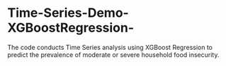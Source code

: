 # Time-Series-Demo-XGBoostRegression-
The code conducts Time Series analysis using XGBoost Regression to predict the prevalence of moderate or severe household food insecurity.
